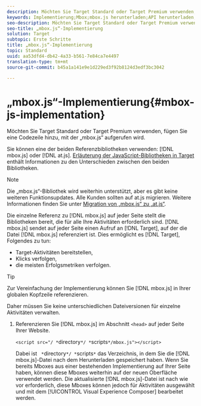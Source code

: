 ```yaml
---
description: Möchten Sie Target Standard oder Target Premium verwenden, fügen Sie eine Codezeile hinzu, mit der „mbox.js“ aufgerufen wird.
keywords: Implementierung;Mbox;mbox.js herunterladen;API herunterladen;mbox.js-API
seo-description: Möchten Sie Target Standard oder Target Premium verwenden, fügen Sie eine Codezeile hinzu, mit der „mbox.js“ aufgerufen wird.
seo-title: „mbox.js“-Implementierung
solution: Target
subtopic: Erste Schritte
title: „mbox.js“-Implementierung
topic: Standard
uuid: aa53dfd4-db42-4a33-b561-7e84ca7e4497
translation-type: tm+mt
source-git-commit: b45a1a141e9e1d229ed3f92b8124d3edf3bc3042

---
```



# „mbox.js“-Implementierung{#mbox-js-implementation}

Möchten Sie Target Standard oder Target Premium verwenden, fügen Sie eine Codezeile hinzu, mit der „mbox.js“ aufgerufen wird.

Sie können eine der beiden Referenzbibliotheken verwenden: [!DNL mbox.js] oder [!DNL at.js]. [Erläuterung der JavaScript-Bibliotheken in Target](../../../c-implementing-target/c-considerations-before-you-implement-target/target-implement.md#concept_60B748DE4293488F917E8F1FA4C7E9EB) enthält Informationen zu den Unterschieden zwischen den beiden Bibliotheken.

>[!NOTE]
>
>Die „mbox.js“-Bibliothek wird weiterhin unterstützt, aber es gibt keine weiteren Funktionsupdates. Alle Kunden sollten auf at.js migrieren. Weitere Informationen finden Sie unter [Migration von „mbox.js“ zu „at.js“](../../../c-implementing-target/c-implementing-target-for-client-side-web/t-mbox-download/c-target-atjs-implementation/target-migrate-atjs.md#task_DE55DCE9AC2F49728395665DE1B1E6EA).

Die einzelne Referenz zu [!DNL mbox.js] auf jeder Seite stellt die Bibliotheken bereit, die für alle Ihre Aktivitäten erforderlich sind. [!DNL mbox.js] sendet auf jeder Seite einen Aufruf an [!DNL Target], auf der die Datei [!DNL mbox.js] referenziert ist. Dies ermöglicht es [!DNL Target], Folgendes zu tun:

* Target-Aktivitäten bereitstellen,
* Klicks verfolgen,
* die meisten Erfolgsmetriken verfolgen.

>[!TIP]
>
>Zur Vereinfachung der Implementierung können Sie [!DNL mbox.js] in Ihrer globalen Kopfzeile referenzieren.

Daher müssen Sie keine unterschiedlichen Dateiversionen für einzelne Aktivitäten verwalten.

1. Referenzieren Sie [!DNL mbox.js] im Abschnitt `<head>` auf jeder Seite Ihrer Website.

   `<script src="/ *`directory`*/ *`scripts`*/mbox.js"></script>`

   Dabei ist ` *`directory`*/ *`scripts`*` das Verzeichnis, in dem Sie die [!DNL mbox.js]-Datei nach dem Herunterladen gespeichert haben.
Wenn Sie bereits Mboxes aus einer bestehenden Implementierung auf Ihrer Seite haben, können diese Mboxes weiterhin auf der neuen Oberfläche verwendet werden. Die aktualisierte [!DNL mbox.js]-Datei ist nach wie vor erforderlich, diese Mboxes können jedoch für Aktivitäten ausgewählt und mit dem [!UICONTROL Visual Experience Composer] bearbeitet werden.